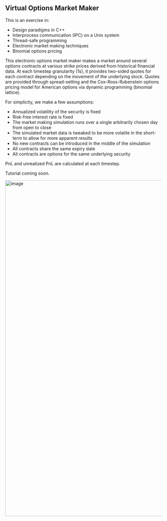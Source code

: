 ## Virtual Options Market Maker

This is an exercise in:
- Design paradigms in C++
- Interprocess communication (IPC) on a Unix system
- Thread-safe programming
- Electronic market making techniques
- Binomial options pricing

This electronic options market maker makes a market around several options contracts at various strike prices derived from historical financial data. At each timestep granularity (1s), it provides two-sided quotes for each contract depending on the movement of the underlying stock. Quotes are provided through spread-setting and the Cox-Ross-Rubenstein options pricing model for American options via dynamic programming (binomial lattice).

For simplicity, we make a few assumptions:
- Annualized volatility of the security is fixed
- Risk-free interest rate is fixed
- The market making simulation runs over a single arbitrarily chosen day from open to close
- The simulated market data is tweaked to be more volatile in the short-term to allow for more apparent results
- No new contracts can be introduced in the middle of the simulation
- All contracts share the same expiry date
- All contracts are options for the same underlying security

PnL and unrealized PnL are calculated at each timestep.

Tutorial coming soon.

<img width="1080" alt="image" src="https://user-images.githubusercontent.com/70977266/205805823-52887536-f4db-431c-aa5f-19b893da0006.png">
